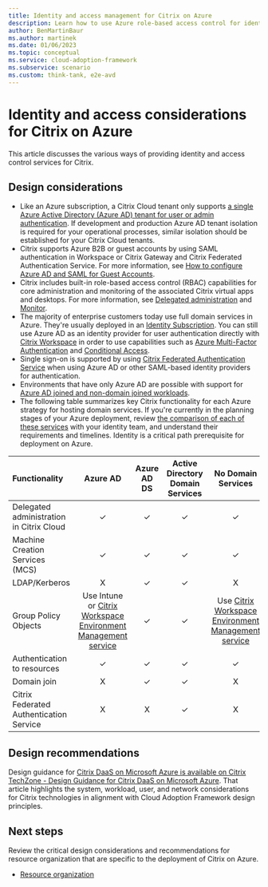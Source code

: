 ```yaml
---
title: Identity and access management for Citrix on Azure
description: Learn how to use Azure role-based access control for identity and access management in your Citrix virtual desktop infrastructure.
author: BenMartinBaur
ms.author: martinek
ms.date: 01/06/2023
ms.topic: conceptual
ms.service: cloud-adoption-framework
ms.subservice: scenario
ms.custom: think-tank, e2e-avd
---
```


# Identity and access considerations for Citrix on Azure

This article discusses the various ways of providing identity and access control services for Citrix.

## Design considerations

- Like an Azure subscription, a Citrix Cloud tenant only supports [a single Azure Active Directory (Azure AD) tenant for user or admin authentication](https://docs.citrix.com/en-us/citrix-workspace/secure.html#azure-active-directory). If development and production Azure AD tenant isolation is required for your operational processes, similar isolation should be established for your Citrix Cloud tenants.
- Citrix supports Azure B2B or guest accounts by using SAML authentication in Workspace or Citrix Gateway and Citrix Federated Authentication Service. For more information, see [How to configure Azure AD and SAML for Guest Accounts](https://support.citrix.com/article/CTX312151/how-to-configure-azure-ad-and-saml-tech-preview-for-guest-accounts).
- Citrix includes built-in role-based access control (RBAC) capabilities for core administration and monitoring of the associated Citrix virtual apps and desktops. For more information, see [Delegated administration](https://docs.citrix.com/en-us/citrix-daas/manage-deployment/delegated-administration.html) and [Monitor](https://docs.citrix.com/en-us/citrix-daas/monitor.html).
- The majority of enterprise customers today use full domain services in Azure. They're usually deployed in an [Identity Subscription](../../../ready/landing-zone/index.md). You can still use Azure AD as an identity provider for user authentication directly with [Citrix Workspace](https://docs.citrix.com/en-us/citrix-workspace/secure.html#azure-active-directory) in order to use capabilities such as [Azure Multi-Factor Authentication](/azure/active-directory/authentication/concept-mfa-howitworks) and [Conditional Access](/azure/active-directory/conditional-access/overview).
- Single sign-on is supported by using [Citrix Federated Authentication Service](https://docs.citrix.com/en-us/federated-authentication-service/current-release/deployment-architectures/azure-ad.html) when using Azure AD or other SAML-based identity providers for authentication.
- Environments that have only Azure AD are possible with support for [Azure AD joined and non-domain joined workloads](https://docs.citrix.com/en-us/citrix-daas/install-configure/azure-joined-ndj-vda-configuration.html).
- The following table summarizes key Citrix functionality for each Azure strategy for hosting domain services. If you're currently in the planning stages of your Azure deployment, review [the comparison of each of these services](/azure/active-directory-domain-services/compare-identity-solutions) with your identity team, and understand their requirements and timelines. Identity is a critical path prerequisite for deployment on Azure.

| Functionality | Azure AD | Azure AD DS | Active Directory Domain Services | No Domain Services |
|:----|:----:|:----:|:----:|:----:|
| Delegated administration in Citrix Cloud | ✓ | ✓ | ✓ | ✓ |
| Machine Creation Services (MCS) | ✓ | ✓ | ✓ | ✓ |
| LDAP/Kerberos | X | ✓ | ✓ | X |
| Group Policy Objects | Use Intune or [Citrix Workspace Environment Management service](https://docs.citrix.com/en-us/workspace-environment-management/service/manage-non-domain-joined-machines.html) | ✓ | ✓ | Use [Citrix Workspace Environment Management service](https://docs.citrix.com/en-us/workspace-environment-management/service/manage-non-domain-joined-machines.html) |
| Authentication to resources | ✓ | ✓ | ✓ | ✓ |
| Domain join | X | ✓ | ✓ | X |
| Citrix Federated Authentication Service | X | X | ✓ | X |

## Design recommendations

Design guidance for [Citrix DaaS on Microsoft Azure is available on Citrix TechZone - Design Guidance for Citrix DaaS on Microsoft Azure](https://docs.citrix.com/en-us/tech-zone/toc/by-solution/daas-for-azure/design-guidance.html). That article highlights the system, workload, user, and network considerations for Citrix technologies in alignment with Cloud Adoption Framework design principles.

## Next steps

Review the critical design considerations and recommendations for resource organization that are specific to the deployment of Citrix on Azure.

- [Resource organization](citrix-resource-organization.md)
